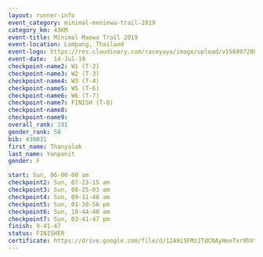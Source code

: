 ```yaml
---
layout: runner-info 
event_category: minimal-meniewa-trail-2019 
category_km: 43KM 
event-title: Minimal Maewa Trail 2019 
event-location: Lampang, Thailand 
event-logo: https://res.cloudinary.com/raceyaya/image/upload/v1569072805/logo/minimal-trail_ktnvsp.jpg 
event-date:  14-Jul-19 
checkpoint-name2: W1 (T-2) 
checkpoint-name3: W2 (T-3) 
checkpoint-name4: W3 (T-4) 
checkpoint-name5: W5 (T-6) 
checkpoint-name6: W6 (T-7) 
checkpoint-name7: FINISH (T-8) 
checkpoint-name8: 
checkpoint-name9: 
overall_rank: 191
gender_rank: 50
bib: 430031
first_name: Thanyalak
last_name: Yanpanit
gender: F

start: Sun, 06-00-00 am
checkpoint2: Sun, 07-23-15 am
checkpoint3: Sun, 08-25-03 am
checkpoint4: Sun, 09-31-48 am
checkpoint5: Sun, 01-30-56 pm
checkpoint6: Sun, 10-44-40 am
checkpoint7: Sun, 03-41-47 pm
finish: 9-41-47
status: FINISHER
certificate: https://drive.google.com/file/d/12A9i5FMzJTdCNAyHeeTxr0hVtvgDXY5R/view?usp=sharing
---
```

